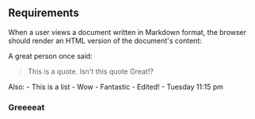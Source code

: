 ## Requirements

When a user views a document written in Markdown format, the browser should render an HTML version of the document's content:

A great person once said:
> This is a quote.
> Isn't this quote Great!?

Also:
    - This is a list
    - Wow
    - Fantastic
    - Edited!
    - Tuesday 11:15 pm

### Greeeeat